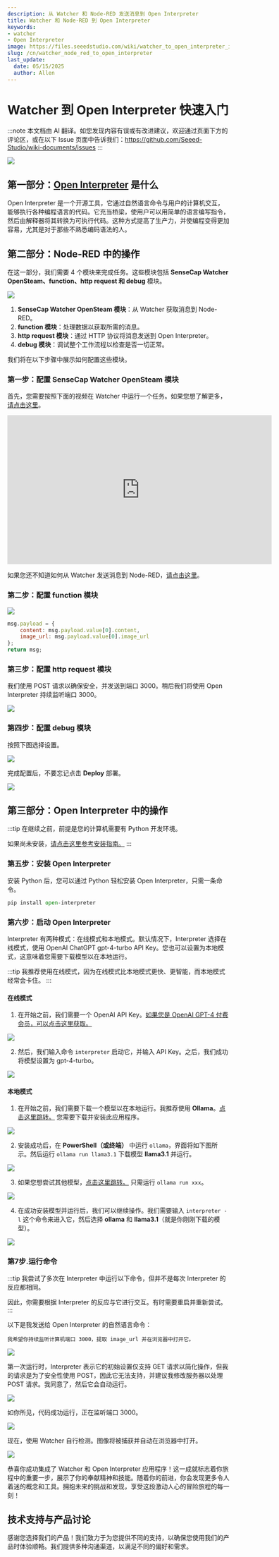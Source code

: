 ```yaml
---
description: 从 Watcher 和 Node-RED 发送消息到 Open Interpreter
title: Watcher 和 Node-RED 到 Open Interpreter
keywords:
- watcher
- Open Interpreter
image: https://files.seeedstudio.com/wiki/watcher_to_open_interpreter_image/banner.png
slug: /cn/watcher_node_red_to_open_interpreter
last_update:
  date: 05/15/2025
  author: Allen
---
```


# Watcher 到 Open Interpreter 快速入门

:::note
本文档由 AI 翻译。如您发现内容有误或有改进建议，欢迎通过页面下方的评论区，或在以下 Issue 页面中告诉我们：https://github.com/Seeed-Studio/wiki-documents/issues
:::

<div style={{textAlign:'center'}}><img src="https://files.seeedstudio.com/wiki/watcher_to_open_interpreter_image/banner.png" style={{width:1000, height:'auto'}}/></div>

## 第一部分：[Open Interpreter](https://docs.openinterpreter.com/getting-started/introduction) 是什么

Open Interpreter 是一个开源工具，它通过自然语言命令与用户的计算机交互，能够执行各种编程语言的代码。它充当桥梁，使用户可以用简单的语言编写指令，然后由解释器将其转换为可执行代码。这种方式提高了生产力，并使编程变得更加容易，尤其是对于那些不熟悉编码语法的人。

## 第二部分：Node-RED 中的操作

在这一部分，我们需要 4 个模块来完成任务。这些模块包括 **SenseCap Watcher OpenSteam、function、http request 和 debug** 模块。

<div style={{textAlign:'center'}}><img src="https://files.seeedstudio.com/wiki/watcher_to_open_interpreter_image/6.png" style={{width:1000, height:'auto'}}/></div>

1. **SenseCap Watcher OpenSteam 模块**：从 Watcher 获取消息到 Node-RED。
2. **function 模块**：处理数据以获取所需的消息。
3. **http request 模块**：通过 HTTP 协议将消息发送到 Open Interpreter。
4. **debug 模块**：调试整个工作流程以检查是否一切正常。

我们将在以下步骤中展示如何配置这些模块。

### 第一步：配置 SenseCap Watcher OpenSteam 模块

首先，您需要按照下面的视频在 Watcher 中运行一个任务。如果您想了解更多，[请点击这里](https://wiki.seeedstudio.com/getting_started_with_watcher_task/)。

<div class="table-center">
<iframe width="600" height="338" src="https://files.seeedstudio.com/wiki/watcher_to_open_interpreter_image/run_task.mp4?autoplay=0" scrolling="no" border="0" frameborder="no" framespacing="0" allowfullscreen="true"> </iframe>
</div>

如果您还不知道如何从 Watcher 发送消息到 Node-RED，[请点击这里](https://wiki.seeedstudio.com/watcher_to_node_red/)。

### 第二步：配置 function 模块

<div style={{textAlign:'center'}}><img src="https://files.seeedstudio.com/wiki/watcher_to_open_interpreter_image/7.png" style={{width:800, height:'auto'}}/></div>

```javascript
msg.payload = {
    content: msg.payload.value[0].content,
    image_url: msg.payload.value[0].image_url
};
return msg;
```

### 第三步：配置 http request 模块

我们使用 POST 请求以确保安全，并发送到端口 3000。稍后我们将使用 Open Interpreter 持续监听端口 3000。

<div style={{textAlign:'center'}}><img src="https://files.seeedstudio.com/wiki/watcher_to_open_interpreter_image/8.png" style={{width:800, height:'auto'}}/></div>

### 第四步：配置 debug 模块

按照下图选择设置。

<div style={{textAlign:'center'}}><img src="https://files.seeedstudio.com/wiki/watcher_to_open_interpreter_image/9.png" style={{width:800, height:'auto'}}/></div>

完成配置后，不要忘记点击 **Deploy** 部署。

<div style={{textAlign:'center'}}><img src="https://files.seeedstudio.com/wiki/watcher_to_open_interpreter_image/10.png" style={{width:1000, height:'auto'}}/></div>

## 第三部分：Open Interpreter 中的操作

:::tip
在继续之前，前提是您的计算机需要有 Python 开发环境。

如果尚未安装，[请点击这里参考安装指南。](https://phoenixnap.com/kb/how-to-install-python-3-windows)
:::

### 第五步：安装 Open Interpreter

安装 Python 后，您可以通过 Python 轻松安装 Open Interpreter，只需一条命令。

```python
pip install open-interpreter
```

### 第六步：启动 Open Interpreter

Interpreter 有两种模式：在线模式和本地模式。默认情况下，Interpreter 选择在线模式，使用 OpenAI ChatGPT gpt-4-turbo API Key。您也可以设置为本地模式，这意味着您需要下载模型以在本地运行。

:::tip
我推荐使用在线模式，因为在线模式比本地模式更快、更智能，而本地模式经常会卡住。
:::

#### 在线模式

1. 在开始之前，我们需要一个 OpenAI API Key。[如果您是 OpenAI GPT-4 付费会员，可以点击这里获取。](https://platform.openai.com/api-keys)

<div style={{textAlign:'center'}}><img src="https://files.seeedstudio.com/wiki/watcher_to_open_interpreter_image/16.png" style={{width:1000, height:'auto'}}/></div>

2. 然后，我们输入命令 ```interpreter``` 启动它，并输入 API Key。之后，我们成功将模型设置为 gpt-4-turbo。

<div style={{textAlign:'center'}}><img src="https://files.seeedstudio.com/wiki/watcher_to_open_interpreter_image/2_1.png" style={{width:1000, height:'auto'}}/></div>

#### 本地模式

1. 在开始之前，我们需要下载一个模型以在本地运行。我推荐使用 **Ollama**。[点击这里跳转。](https://ollama.com/) 您需要下载并安装此应用程序。

<div style={{textAlign:'center'}}><img src="https://files.seeedstudio.com/wiki/watcher_to_open_interpreter_image/12.png" style={{width:1000, height:'auto'}}/></div>

2. 安装成功后，在 **PowerShell（或终端）** 中运行 ```ollama```，界面将如下图所示。然后运行 ```ollama run llama3.1``` 下载模型 **llama3.1** 并运行。

<div style={{textAlign:'center'}}><img src="https://files.seeedstudio.com/wiki/watcher_to_open_interpreter_image/15.png" style={{width:1000, height:'auto'}}/></div>

3. 如果您想尝试其他模型，[点击这里跳转。](https://ollama.com/library) 只需运行 ```ollama run xxx```。

<div style={{textAlign:'center'}}><img src="https://files.seeedstudio.com/wiki/watcher_to_open_interpreter_image/13.png" style={{width:1000, height:'auto'}}/></div>

4. 在成功安装模型并运行后，我们可以继续操作。我们需要输入 ```interpreter -l``` 这个命令来进入它，然后选择 **ollama** 和 **llama3.1**（就是你刚刚下载的模型）。

<div style={{textAlign:'center'}}><img src="https://files.seeedstudio.com/wiki/watcher_to_open_interpreter_image/11.png" style={{width:1000, height:'auto'}}/></div>

### 第7步.运行命令

:::tip
我尝试了多次在 Interpreter 中运行以下命令，但并不是每次 Interpreter 的反应都相同。

因此，你需要根据 Interpreter 的反应与它进行交互。有时需要重启并重新尝试。
:::

以下是我发送给 Open Interpreter 的自然语言命令：

```
我希望你持续监听计算机端口 3000，提取 image_url 并在浏览器中打开它。
```

<div style={{textAlign:'center'}}><img src="https://files.seeedstudio.com/wiki/watcher_to_open_interpreter_image/2.png" style={{width:1000, height:'auto'}}/></div>

第一次运行时，Interpreter 表示它的初始设置仅支持 GET 请求以简化操作，但我的请求是为了安全性使用 POST，因此它无法支持，并建议我修改服务器以处理 POST 请求。我同意了，然后它会自动运行。

<div style={{textAlign:'center'}}><img src="https://files.seeedstudio.com/wiki/watcher_to_open_interpreter_image/3.png" style={{width:1000, height:'auto'}}/></div>

如你所见，代码成功运行，正在监听端口 3000。

<div style={{textAlign:'center'}}><img src="https://files.seeedstudio.com/wiki/watcher_to_open_interpreter_image/4.png" style={{width:1000, height:'auto'}}/></div>

现在，使用 Watcher 自行检测。图像将被捕获并自动在浏览器中打开。

<div style={{textAlign:'center'}}><img src="https://files.seeedstudio.com/wiki/watcher_to_open_interpreter_image/5.png" style={{width:1000, height:'auto'}}/></div>

恭喜你成功集成了 Watcher 和 Open Interpreter 应用程序！这一成就标志着你旅程中的重要一步，展示了你的奉献精神和技能。随着你的前进，你会发现更多令人着迷的概念和工具。拥抱未来的挑战和发现，享受这段激动人心的冒险旅程的每一刻！

## 技术支持与产品讨论

感谢您选择我们的产品！我们致力于为您提供不同的支持，以确保您使用我们的产品时体验顺畅。我们提供多种沟通渠道，以满足不同的偏好和需求。

<div class="button_tech_support_container">
<a href="https://forum.seeedstudio.com/" class="button_forum"></a> 
<a href="https://www.seeedstudio.com/contacts" class="button_email"></a>
</div>

<div class="button_tech_support_container">
<a href="https://discord.gg/eWkprNDMU7" class="button_discord"></a> 
<a href="https://github.com/Seeed-Studio/wiki-documents/discussions/69" class="button_discussion"></a>
</div>